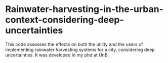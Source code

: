 # Rainwater-harvesting-in-the-urban-context-considering-deep-uncertainties
This code assesses the effects on both the utility and the users of implementing rainwater harvesting systems for a city, considering deep uncertainties.
It was developed in my phd at UnB.


